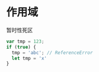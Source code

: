 # 作用域

暂时性死区
```javascript
var tmp = 123;
if (true) {
  tmp = 'abc'; // ReferenceError
  let tmp = 'x'
}
```
